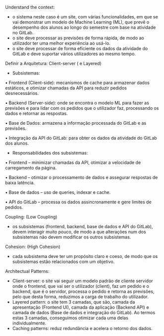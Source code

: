Understand the context: 
- o sistema neste caso é um site, com várias funcionalidades, em que se vai demonstrar um modelo de Machine Learning (ML), que prevê o desempenho dos alunos ao longo do semestre com base na atividade no GitLab.
- o site deve processar as previsões de forma rápida, de modo ao utilizador ter uma melhor experiência ao usá-lo.
- o site deve processar de forma eficiente os dados da atividade do GitLab e deve suportar vários utilizadores ao mesmo tempo.

Definir a Arquitetura: Client-server ( e Layered)
- Subsistemas:

•	Frontend (Client-side): mecanismos de cache para armazenar dados estáticos, e otimizar chamadas da API para reduzir pedidos desnecessários.

•	Backend (Server-side): onde se encontra o modelo ML para fazer as previsões e para lidar com os pedidos que o utilizador faz, processando os dados e retornar as respostas.

•	Base de Dados: armazena a informação processada	do GitLab e as previsões.

•	Integração da API do GitLab: para obter os dados da atividade do GitLab dos alunos.

- Responsabilidades dos subsistemas:

•	Frontend – minimizar chamadas da API, otimizar a velocidade de carregamento da página.

•	Backend – otimizar o processamento de dados e assegurar respostas de baixa latência.

•	Base de dados – uso de queries, indexar e cache.

•	API do GitLab – processa os dados assincronamente e gere limites de pedidos.


Coupling: (Low Coupling)
- os subsistemas (frontend, backend, base de dados e API do GitLab), devem interagir muito pouco, de modo a que alterações num dos subsistemas não devem modificar os outros subsistemas.


Cohesion: (High Cohesion)
- cada subsistema deve ter um propósito claro e coeso, de modo que os subsistemas estão relacionados com um objetivo.

Architectual Patterns:
- Client-server: o site vai seguir um modelo padrão de cliente servidor onde o frontend, que vai ser o utilizador (client), faz um pedido e o backend, que é o servidor, processa o pedido e retorna as previsões, pelo que desta forma, reduzimos a carga de trabalho do utilizador.
- Layered pattern: o site tem 3 camadas, que são, camada da apresentação (Frontend UI), camada da aplicação (Backend API) e camada de dados (Base de dados e integração do GitLab). Ao termos estas 3 camadas, conseguimos otimizar cada uma delas individualmente. 
- Caching patterns: reduz redundância e acelera o retorno dos dados.

